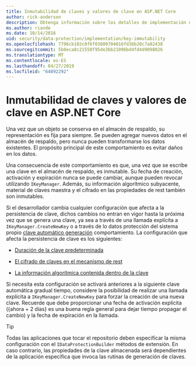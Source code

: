 ```yaml
---
title: Inmutabilidad de claves y valores de clave en ASP.NET Core
author: rick-anderson
description: Obtenga información sobre los detalles de implementación de la inmutabilidad de claves de protección de datos de ASP.NET Core API.
ms.author: riande
ms.date: 10/14/2016
uid: security/data-protection/implementation/key-immutability
ms.openlocfilehash: 7796cb102c0f6f03809704016fd36b28c7a82438
ms.sourcegitcommit: 5b0eca8c21550f95de3bb21096bd4fd4d9098026
ms.translationtype: MT
ms.contentlocale: es-ES
ms.lasthandoff: 04/27/2019
ms.locfileid: "64892292"
---
```

# <a name="key-immutability-and-key-settings-in-aspnet-core"></a>Inmutabilidad de claves y valores de clave en ASP.NET Core

Una vez que un objeto se conserva en el almacén de respaldo, su representación es fija para siempre. Se pueden agregar nuevos datos en el almacén de respaldo, pero nunca pueden transformarse los datos existentes. El propósito principal de este comportamiento es evitar daños en los datos.

Una consecuencia de este comportamiento es que, una vez que se escribe una clave en el almacén de respaldo, es inmutable. Su fecha de creación, activación y expiración nunca se puede cambiar, aunque pueden revocar utilizando `IKeyManager`. Además, su información algorítmico subyacente, material de claves maestra y el cifrado en las propiedades de rest también son inmutables.

Si el desarrollador cambia cualquier configuración que afecta a la persistencia de clave, dichos cambios no entran en vigor hasta la próxima vez que se genera una clave, ya sea a través de una llamada explícita a `IKeyManager.CreateNewKey` o a través de lo datos protección del sistema propio [clave automático generación](xref:security/data-protection/implementation/key-management#data-protection-implementation-key-management) comportamiento. La configuración que afecta la persistencia de clave es los siguientes:

* [Duración de la clave predeterminada](xref:security/data-protection/implementation/key-management#data-protection-implementation-key-management)

* [El cifrado de claves en el mecanismo de rest](xref:security/data-protection/implementation/key-encryption-at-rest)

* [La información algorítmica contenida dentro de la clave](xref:security/data-protection/configuration/overview#changing-algorithms-with-usecryptographicalgorithms)

Si necesita esta configuración se activará anteriores a la siguiente clave automática gradual tiempo, considere la posibilidad de realizar una llamada explícita a `IKeyManager.CreateNewKey` para forzar la creación de una nueva clave. Recuerde que debe proporcionar una fecha de activación explícita ({ahora + 2 días} es una buena regla general para dejar tiempo propagar el cambio) y la fecha de expiración en la llamada.

>[!TIP]
> Todas las aplicaciones que tocar el repositorio deben especificar la misma configuración con el `IDataProtectionBuilder` métodos de extensión. En caso contrario, las propiedades de la clave almacenada será dependientes de la aplicación específica que invoca las rutinas de generación de claves.
